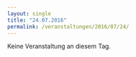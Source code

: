 ```yaml
---
layout: single
title: "24.07.2016"
permalink: /veranstaltungen/2016/07/24/
---
```


Keine Veranstaltung an diesem Tag.

